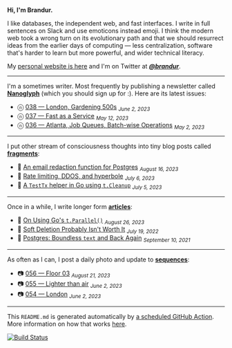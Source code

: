 **Hi, I'm Brandur.**

I like databases, the independent web, and fast interfaces. I write in full sentences on Slack and use emoticons instead emoji. I think the modern web took a wrong turn on its evolutionary path and that we should resurrect ideas from the earlier days of computing — less centralization, software that's harder to learn but more powerful, and wider technical literacy.

My [personal website is here](https://brandur.org) and I'm on Twitter at [***@brandur***](https://twitter.com/brandur).

---

I'm a sometimes writer. Most frequently by publishing a newsletter called [**Nanoglyph**](https://brandur.org/newsletter#nanoglyph) (which you should sign up for :). Here are its latest issues:

* ⓝ [038 — London, Gardening 500s](https://brandur.org/nanoglyphs/038-london) <sub><em>June 2, 2023</em></sub>
* ⓝ [037 — Fast as a Service](https://brandur.org/nanoglyphs/037-fast) <sub><em>May 12, 2023</em></sub>
* ⓝ [036 — Atlanta, Job Queues, Batch-wise Operations](https://brandur.org/nanoglyphs/036-queues) <sub><em>May 2, 2023</em></sub>

---

I put other stream of consciousness thoughts into tiny blog posts called [**fragments**](https://brandur.org/fragments):

* 🐚 [An email redaction function for Postgres](https://brandur.org/fragments/email-redacted-sql-function) <sub><em>August 16, 2023</em></sub>
* 🐚 [Rate limiting, DDOS, and hyperbole](https://brandur.org/fragments/rate-limiting-ddos-hyperbole) <sub><em>July 6, 2023</em></sub>
* 🐚 [A `TestTx` helper in Go using `t.Cleanup`](https://brandur.org/fragments/go-test-tx-using-t-cleanup) <sub><em>July 5, 2023</em></sub>

---

Once in a while, I write longer form [**articles**](https://brandur.org/articles):

* 📖 [On Using Go&#39;s `t.Parallel()`](https://brandur.org/t-parallel) <sub><em>August 26, 2023</em></sub>
* 📖 [Soft Deletion Probably Isn&#39;t Worth It](https://brandur.org/soft-deletion) <sub><em>July 19, 2022</em></sub>
* 📖 [Postgres: Boundless `text` and Back Again](https://brandur.org/text) <sub><em>September 10, 2021</em></sub>

---

As often as I can, I post a daily photo and update to [**sequences**](https://brandur.org/sequences):

* 📷 [056 — Floor 03](https://brandur.org/sequences/056) <sub><em>August 21, 2023</em></sub>
* 📷 [055 — Lighter than air](https://brandur.org/sequences/055) <sub><em>June 2, 2023</em></sub>
* 📷 [054 — London](https://brandur.org/sequences/054) <sub><em>June 2, 2023</em></sub>

---

This `README.md` is generated automatically by [a scheduled GitHub Action](https://github.com/brandur/brandur/blob/master/.github/workflows/ci.yml). More information on how that works [here](https://brandur.org/fragments/self-updating-github-readme).

[![Build Status](https://github.com/brandur/brandur/workflows/brandur%20CI/badge.svg)](https://github.com/brandur/brandur/actions)
